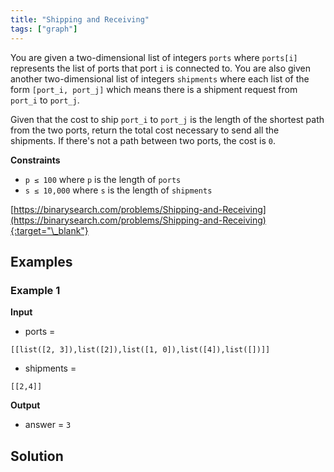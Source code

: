 ```yaml
---
title: "Shipping and Receiving"
tags: ["graph"]
---
```


You are given a two-dimensional list of integers `ports` where `ports[i]` represents the list of ports that port `i` is connected to. You are also given another two-dimensional list of integers `shipments` where each list of the form `[port_i, port_j]` which means there is a shipment request from `port_i` to `port_j`.

Given that the cost to ship `port_i` to `port_j` is the length of the shortest path from the two ports, return the total cost necessary to send all the shipments. If there's not a path between two ports, the cost is `0`.

**Constraints**

- `p ≤ 100` where `p` is the length of `ports`
- `s ≤ 10,000` where `s` is the length of `shipments`

[https://binarysearch.com/problems/Shipping-and-Receiving](https://binarysearch.com/problems/Shipping-and-Receiving){:target="\_blank"}

## Examples

### Example 1

**Input**

- ports =

```
[[list([2, 3]),list([2]),list([1, 0]),list([4]),list([])]]
```

- shipments =

```
[[2,4]]
```

**Output**

- answer = `3`

## Solution

<script src="https://gist.github.com/yaeba/16da7be5123724fcf6eccc25581cef5a.js?file=Shipping-and-Receiving.py"></script>
